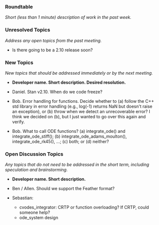### Roundtable
_Short (less than 1 minute) description of work in the past week._

### Unresolved Topics
_Address any open topics from the past meeting._

* Is there going to be a 2.10 release soon?

### New Topics
_New topics that should be addressed immediately or by the next
meeting._

* __Developer name.  Short description.  Desired resolution.__

* Daniel. Stan v2.10. When do we code freeze?

* Bob. Error handling for functions.  Decide whether to (a) follow the C++ std library in error handling (e.g., log(-1) returns NaN but doesn't raise an exception), or (b) throw when we detect an unrecoverable error?  I think we decided on (b), but I just wanted to go over this again and verify.

* Bob.  What to call ODE functions?  (a) integrate_ode() and integrate_ode_stiff(); (b) integrate_ode_adams_moulton(), integrate_ode_rk45(), ...; (c) both; or (d) neither?

### Open Discussion Topics
_Any topics that do not need to be addressed in the short term,
including speculation and brainstorming._

* __Developer name.  Short description.__

 * Ben / Allen. Should we support the Feather format?
 * Sebastian:
    * cvodes_integrator: CRTP or function overloading? If CRTP, could someone help?
    * ode_system design 
